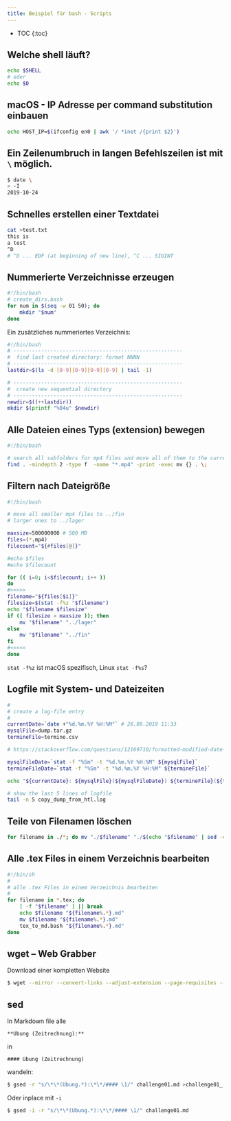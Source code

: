 ```yaml
---
title: Beispiel für bash - Scripts
---
```


* TOC
{:toc}

## Welche shell läuft?

```bash
echo $SHELL
# oder
echo $0
```



## macOS - IP Adresse per command substitution einbauen

```bash
echo HOST_IP=$(ifconfig en0 | awk '/ *inet /{print $2}')
```



## Ein Zeilenumbruch in langen Befehlszeilen ist mit `\` möglich.

```bash
$ date \
> -I
2019-10-24
```



## Schnelles erstellen einer Textdatei

```bash
cat >test.txt
this is 
a test
^D
# ^D ... EOF (at beginning of new line), ^C ... SIGINT
```



## Nummerierte Verzeichnisse erzeugen

```bash
#!/bin/bash
# create_dirs.bash
for num in $(seq -w 01 50); do
    mkdir "$num"
done
```



Ein zusätzliches nummeriertes Verzeichnis:

```bash
#!/bin/bash
# -------------------------------------------------------
#  find last created directory: format NNNN
# -------------------------------------------------------
lastdir=$(ls -d [0-9][0-9][0-9][0-9] | tail -1)

# -------------------------------------------------------
#  create new sequential directory
# -------------------------------------------------------
newdir=$((++lastdir))
mkdir $(printf "%04u" $newdir)
```



## Alle Dateien eines Typs (extension) bewegen

```bash
#!/bin/bash

# search all subfolders for mp4 files and move all of them to the current folder
find . -mindepth 2 -type f  -name "*.mp4" -print -exec mv {} . \;
```



## Filtern nach Dateigröße

```bash
#!/bin/bash

# move all smaller mp4 files to ../fin
# larger ones to ../lager

maxsize=500000000 # 500 MB
files=(*.mp4)
filecount="${#files[@]}"

#echo $files
#echo $filecount

for (( i=0; i<$filecount; i++ ))
do
#>>>>>
filename="${files[$i]}"
filesize=$(stat -f%z "$filename")
echo "$filename $filesize"
if (( filesize > maxsize )); then
    mv "$filename" "../lager"
else
    mv "$filename" "../fin"
fi
#<<<<<
done
```



`stat -f%z` ist macOS spezifisch, Linux `stat -f%s`?



## Logfile mit System- und Dateizeiten

```bash
#
# create a log-file entry
#
currentDate=`date +"%d.%m.%Y %H:%M"` # 26.09.2019 11:33
mysqlFile=dump.tar.gz
termineFile=termine.csv

# https://stackoverflow.com/questions/12169710/formatted-modified-date-time-of-file-on-mac-bash

mysqlFileDate=`stat -f "%Sm" -t "%d.%m.%Y %H:%M" ${mysqlFile}`
termineFileDate=`stat -f "%Sm" -t "%d.%m.%Y %H:%M" ${termineFile}`

echo "${currentDate}: ${mysqlFile}(${mysqlFileDate}) ${termineFile}(${termineFileDate})" >> copy_dump_from_htl.log

# show the last 5 lines of logfile
tail -n 5 copy_dump_from_htl.log
```



## Teile von Filenamen löschen

```bash
for filename in ./*; do mv "./$filename" "./$(echo "$filename" | sed -e 's/to delete//g')";  done
```



## Alle .tex Files in einem Verzeichnis bearbeiten

```bash
#!/bin/sh
#
# alle .tex Files in einem Verzeichnis bearbeiten
#
for filename in *.tex; do
    [ -f "$filename" ] || break
    echo $filename "${filename%.*}.md"
    mv $filename "${filename%.*}.md"
    tex_to_md.bash "${filename%.*}.md"
done

```



## wget – Web Grabber

Download einer kompletten Website

```bash
$ wget --mirror --convert-links --adjust-extension --page-requisites --no-parent https://matejkaf.github.io/Doc/5AHELS.html
```



## sed

In Markdown file alle

```
**Übung (Zeitrechnung):**
```

in

```
#### Übung (Zeitrechnung)
```

wandeln:

```sh
$ gsed -r "s/\*\*(Übung.*):\*\*/#### \1/" challenge01.md >challenge01_.md
```

Oder inplace mit `-i`

```sh
$ gsed -i -r "s/\*\*(Übung.*):\*\*/#### \1/" challenge01.md
```

